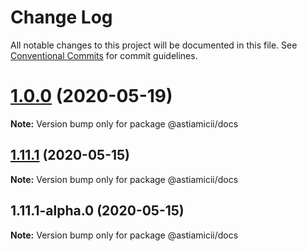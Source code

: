 # Change Log

All notable changes to this project will be documented in this file.
See [Conventional Commits](https://conventionalcommits.org) for commit guidelines.

# [1.0.0](https://github.com/astiamicii/publish-test-one/compare/@astiamicii/docs@1.0.1...@astiamicii/docs@1.0.0) (2020-05-19)

**Note:** Version bump only for package @astiamicii/docs





## [1.11.1](https://github.com/astiamicii/monorepo-example/compare/@astiamicii/docs@1.11.1-alpha.0...@astiamicii/docs@1.11.1) (2020-05-15)

**Note:** Version bump only for package @astiamicii/docs





## 1.11.1-alpha.0 (2020-05-15)

**Note:** Version bump only for package @astiamicii/docs
